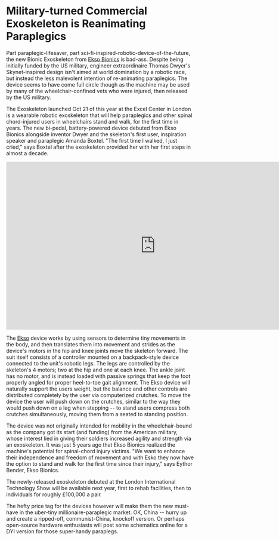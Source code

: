 # Military-turned Commercial Exoskeleton is Reanimating Paraplegics

Part paraplegic-lifesaver, part sci-fi-inspired-robotic-device-of-the-future, the new Bionic Exoskeleton from <a href="http://www.eksobionics.com/">Ekso Bionics</a> is bad-ass. Despite being initially funded by the US military, engineer extraordinaire Thomas Dwyer's Skynet-inspired design isn't aimed at world domination by a robotic race, but instead the less malevolent intention of re-animating paraplegics. The device seems to have come full circle though as the machine may be used by many of the wheelchair-confined vets who were injured, then released by the US military.

The Exoskeleton launched Oct 21 of this year at the Excel Center in London is a wearable robotic exoskeleton that will help paraplegics and other spinal chord-injured users in wheelchairs stand and walk, for the first time in years. The new bi-pedal, battery-powered device debuted from Ekso Bionics alongside inventor Dwyer and the skeleton's first user, inspiration speaker and paraplegic Amanda Boxtel. "The first time I walked, I just cried," says Boxtel after the exoskeleton provided her with her first steps in almost a decade.

<iframe width="800" height="450" src="https://www.youtube.com/embed/WcM0ruq28dc" title="YouTube video player" frameborder="0" allow="accelerometer; autoplay; clipboard-write; encrypted-media; gyroscope; picture-in-picture; web-share" referrerpolicy="strict-origin-when-cross-origin" allowfullscreen></iframe>

The <a href="http://www.eksobionics.com/ekso">Ekso</a> device works by using sensors to determine tiny movements in the body, and then translates them into movement and strides as the device's motors in the hip and knee joints move the skeleton forward. The suit itself consists of a controller mounted on a backpack-style device connected to the unit's robotic legs. The legs are controlled by the skeleton's 4 motors; two at the hip and one at each knee. The ankle joint has no motor, and is instead loaded with passive springs that keep the foot properly angled for proper heel-to-toe gait alignment. The Ekso device will naturally support the users weight, but the balance and other controls are distributed completely by the user via computerized crutches. To move the device the user will push down on the crutches, similar to the way they would push down on a leg when stepping -- to stand users compress both crutches simultaneously, moving them from a seated to standing position.

The device was not originally intended for mobility in the wheelchair-bound as the company got its start (and funding) from the American military, whose interest lied in giving their soldiers increased agility and strength via an exoskeleton. It was just 5 years ago that Ekso Bionics realized the machine's potential for spinal-chord injury victims. "We want to enhance their independence and freedom of movement and with Esko they now have the option to stand and walk for the first time since their injury," says Eythor Bender, Ekso Bionics.

The newly-released exoskeleton debuted at the London International Technology Show will be available next year, first to rehab facilities, then to individuals for roughly £100,000 a pair.

The hefty price tag for the devices however will make them the new must-have in the uber-tiny millionaire-paraplegic market. OK, China -- hurry up and create a ripped-off, communist-China, knockoff version. Or perhaps open-source hardware enthusiasts will post some schematics online for a DYI version for those super-handy paraplegs.
